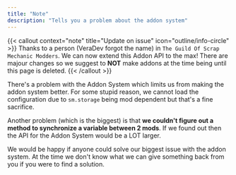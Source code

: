 ```yaml
---
title: "Note"
description: "Tells you a problem about the addon system"
---
```


{{< callout context="note" title="Update on issue" icon="outline/info-circle" >}}
Thanks to a person (VeraDev forgot the name) in `The Guild Of Scrap Mechanic Modders`. We can now extend this Addon API to the max! There are majour changes so we suggest to **NOT** make addons at the time being until this page is deleted.
{{< /callout >}}

There's a problem with the Addon System which limits us from making the addon system better. For some stupid reason, we cannot load the configuration due to `sm.storage` being mod dependent but that's a fine sacrifice.

Another problem (which is the biggest) is that **we couldn't figure out a method to synchronize a variable between 2 mods**. If we found out then the API for the Addon System would be a LOT larger.

We would be happy if anyone could solve our biggest issue with the addon system. At the time we don't know what we can give something back from you if you were to find a solution.
